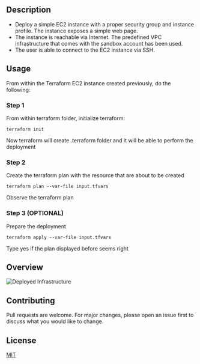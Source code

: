 ## Description

- Deploy a simple EC2 instance with a proper security group and instance profile. The instance exposes a simple web page.
- The instance is reachable via Internet. The predefined VPC infrastructure that comes with the sandbox account has been used.
- The user is able to connect to the EC2 instance via SSH.

## Usage

From within the Terraform EC2 instance created previously, do the following:

### Step 1

From within terraform folder, initialize terraform:

```terraform init```

Now terraform will create .terraform folder and it will be able to perform the deployment

### Step 2

Create the terraform plan with the resource that are about to be created

```terraform plan --var-file input.tfvars```

Observe the terraform plan 


### Step 3 (OPTIONAL)

Prepare the deployment

```terraform apply --var-file input.tfvars```

Type yes if the plan displayed before seems right

## Overview

![Deployed Infrastructure](../../images/simple_ec2.png?raw=true "SSM Infrastructure")

## Contributing

Pull requests are welcome. For major changes, please open an issue first to discuss what you would like to change.

## License
[MIT](https://choosealicense.com/licenses/mit/)